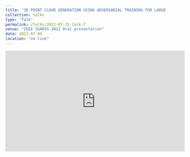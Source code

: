 ```yaml
---
title: "3D POINT CLOUD GENERATION USING ADVERSARIAL TRAINING FOR LARGE-SCALE OUTDOOR SCENE"
collection: talks
type: "Talk"
permalink: /talks/2021-07-15-talk-7
venue: "IEEE IGARSS 2021 Oral presentation"
date: 2021-07-09
location: "on-line"
---
```


<script async class="speakerdeck-embed" data-id="059268c093a34246af6106c8dd199a03" data-ratio="1.33333333333333" src="//speakerdeck.com/assets/embed.js"></script>


<iframe width="560" height="315" src="https://www.youtube.com/embed/2qp9D4RL7yI" title="YouTube video player" frameborder="0" allow="accelerometer; autoplay; clipboard-write; encrypted-media; gyroscope; picture-in-picture" allowfullscreen></iframe>